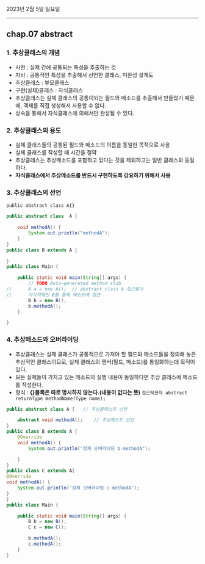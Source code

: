 2023년 2월 5일 일요일

---

## chap.07 abstract

### 1. 추상클래스의 개념

- 사전 : 실제 간에 공통되는 특성을 추출하는 것
- 자바 : 공통적인 특성을 추출해서 선언한 클래스, 미완성 설계도
- 추상클래스 : 부모클래스
- 구현(실체)클래스 : 자식클래스
- 추상클래스는 실체 클래스의 공통이되는 필드와 메소드를 추출해서 만들었기 때문에, 객체를 직접 생성해서 사용할 수 없다.
- 상속을 통해서 자식클래스에 의해서만 완성될 수 있다.

### 2. 추상클래스의 용도

- 실체 클래스들의 공통된 필드와 메소드의 이름을 동일한 목적으로 사용
- 실체 클래스를 작성할 때 시간을 절약
- 추상클래스는 추상메소드를 포함하고 있다는 것을 제외하고는 일반 클래스와 동일하다.
- **자식클래스에서 추상메소드를 반드시 구현하도록 강요하기 위해서 사용**

### 3. 추상클래스의 선언

`public abstract class A{}`

```java
public abstract class  A {

	void methodA() {
		System.out.println("methodA");
	}
}
public class B extends A {

}
public class Main {

	public static void main(String[] args) {
		// TODO Auto-generated method stub
//		A a = new A();	// abstract class A 접근불가
//		자식객체인 B를 통해 메소드에 접근
		B b = new B();
		b.methodA();
	}

}
```

### 4. 추상메소드와 오버라이딩

- 추상클래스는 실제 클래스가 공통적으로 가져야 할 필드와 메소드들을 정의해 놓은 추상적인 클래스이므로, 실제 클래스의 멤버(필드, 메소드)를 통일화하는데 목적이 있다.
- 모든 실체들이 가지고 있는 메소드의 실행 내용이 동일하다면 추상 클래스에 메소드를 작성한다.
- 형식 : **{}블록은 따로 명시하지 않는다.(내용이 없다는 뜻)**
  `접근제한자 abstract returnType methodName(Type name);`

```java
public abstract class A {   // 추상클래스의 선언

	abstract void methodA();    // 추상메소드 선언
}
public class B extends A {
	@Override
	void methodA() {
		System.out.println("강제 오버라이딩 b-methodA");

	}
}
public class C extends A{
@Override
void methodA() {
	System.out.println("강제 오버라이딩 c-methodA");
}
}
public class Main {

	public static void main(String[] args) {
		B b = new B();
		C c = new C();

		b.methodA();
		c.methodA();
	}
}
```
